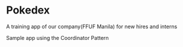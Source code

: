 # Pokedex

A training app of our company(FFUF Manila) for new hires and interns

Sample app using the Coordinator Pattern
